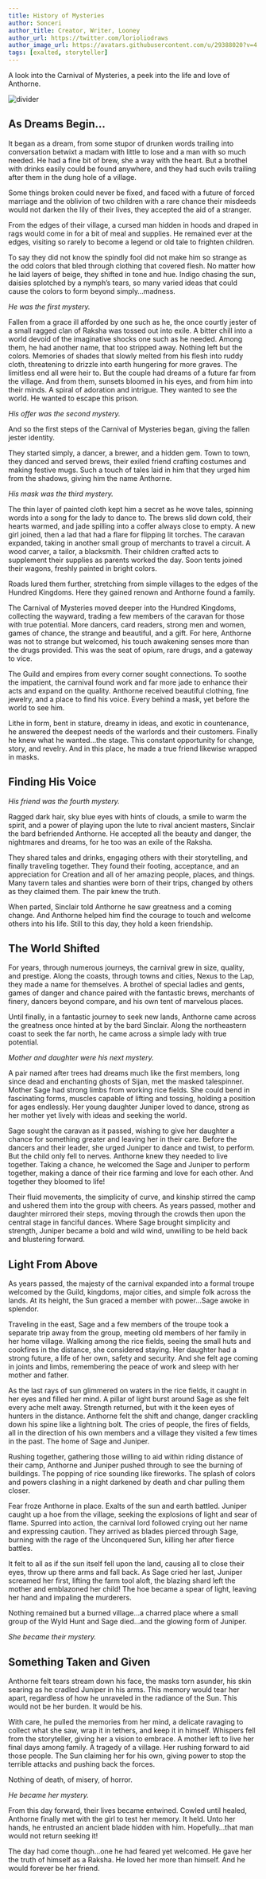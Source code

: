 ```yaml
---
title: History of Mysteries
author: Sonceri
author_title: Creator, Writer, Looney
author_url: https://twitter.com/lorioliodraws
author_image_url: https://avatars.githubusercontent.com/u/29388020?v=4
tags: [exalted, storyteller]
---
```


A look into the Carnival of Mysteries, a peek into the life and love of Anthorne.

<!--truncate-->

![divider](/img/divide/divide-exalted.png)
## As Dreams Begin…

It began as a dream, from some stupor of drunken words trailing into conversation betwixt a madam with little to lose and a man with so much needed. He had a fine bit of brew, she a way with the heart. But a brothel with drinks easily could be found anywhere, and they had such evils trailing after them in the dung hole of a village.

Some things broken could never be fixed, and faced with a future of forced marriage and the oblivion of two children with a rare chance their misdeeds would not darken the lily of their lives, they accepted the aid of a stranger.

From the edges of their village, a cursed man hidden in hoods and draped in rags would come in for a bit of meal and supplies. He remained ever at the edges, visiting so rarely to become a legend or old tale to frighten children.

To say they did not know the spindly fool did not make him so strange as the odd colors that bled through clothing that covered flesh. No matter how he laid layers of beige, they shifted in tone and hue. Indigo chasing the sun, daisies splotched by a nymph’s tears, so many varied ideas that could cause the colors to form beyond simply…madness.

*He was the first mystery.*

Fallen from a grace ill afforded by one such as he, the once courtly jester of a small ragged clan of Raksha was tossed out into exile. A bitter chill into a world devoid of the imaginative shocks one such as he needed. Among them, he had another name, that too stripped away. Nothing left but the colors. Memories of shades that slowly melted from his flesh into ruddy cloth, threatening to drizzle into earth hungering for more graves. The limitless end all were heir to. But the couple had dreams of a future far from the village. And from them, sunsets bloomed in his eyes, and from him into their minds. A spiral of adoration and intrigue. They wanted to see the world. He wanted to escape this prison.

*His offer was the second mystery.*

And so the first steps of the Carnival of Mysteries began, giving the fallen jester identity.

They started simply, a dancer, a brewer, and a hidden gem. Town to town, they danced and served brews, their exiled friend crafting costumes and making festive mugs. Such a touch of tales laid in him that they urged him from the shadows, giving him the name Anthorne.

*His mask was the third mystery.*

The thin layer of painted cloth kept him a secret as he wove tales, spinning words into a song for the lady to dance to. The brews slid down cold, their hearts warmed, and jade spilling into a coffer always close to empty. A new girl joined, then a lad that had a flare for flipping lit torches. The caravan expanded, taking in another small group of merchants to travel a circuit. A wood carver, a tailor, a blacksmith. Their children crafted acts to supplement their supplies as parents worked the day. Soon tents joined their wagons, freshly painted in bright colors.

Roads lured them further, stretching from simple villages to the edges of the Hundred Kingdoms. Here they gained renown and Anthorne found a family.

The Carnival of Mysteries moved deeper into the Hundred Kingdoms, collecting the wayward, trading a few members of the caravan for those with true potential. More dancers, card readers, strong men and women, games of chance, the strange and beautiful, and a gift. For here, Anthorne was not to strange but welcomed, his touch awakening senses more than the drugs provided. This was the seat of opium, rare drugs, and a gateway to vice.

The Guild and empires from every corner sought connections. To soothe the impatient, the carnival found work and far more jade to enhance their acts and expand on the quality. Anthorne received beautiful clothing, fine jewelry, and a place to find his voice. Every behind a mask, yet before the world to see him.

Lithe in form, bent in stature, dreamy in ideas, and exotic in countenance, he answered the deepest needs of the warlords and their customers. Finally he knew what he wanted…the stage. This constant opportunity for change, story, and revelry. And in this place, he made a true friend likewise wrapped in masks.

## Finding His Voice

*His friend was the fourth mystery.*

Ragged dark hair, sky blue eyes with hints of clouds, a smile to warm the spirit, and a power of playing upon the lute to rival ancient masters, Sinclair the bard befriended Anthorne. He accepted all the beauty and danger, the nightmares and dreams, for he too was an exile of the Raksha.

They shared tales and drinks, engaging others with their storytelling, and finally traveling together. They found their footing, acceptance, and an appreciation for Creation and all of her amazing people, places, and things. Many tavern tales and shanties were born of their trips, changed by others as they claimed them. The pair knew the truth.

When parted, Sinclair told Anthorne he saw greatness and a coming change. And Anthorne helped him find the courage to touch and welcome others into his life. Still to this day, they hold a keen friendship.

## The World Shifted

For years, through numerous journeys, the carnival grew in size, quality, and prestige. Along the coasts, through towns and cities, Nexus to the Lap, they made a name for themselves. A brothel of special ladies and gents, games of danger and chance paired with the fantastic brews, merchants of finery, dancers beyond compare, and his own tent of marvelous places.

Until finally, in a fantastic journey to seek new lands, Anthorne came across the greatness once hinted at by the bard Sinclair. Along the northeastern coast to seek the far north, he came across a simple lady with true potential.

*Mother and daughter were his next mystery.*

A pair named after trees had dreams much like the first members, long since dead and enchanting ghosts of Sijan, met the masked talespinner. Mother Sage had strong limbs from working rice fields. She could bend in fascinating forms, muscles capable of lifting and tossing, holding a position for ages endlessly. Her young daughter Juniper loved to dance, strong as her mother yet lively with ideas and seeking the world.

Sage sought the caravan as it passed, wishing to give her daughter a chance for something greater and leaving her in their care. Before the dancers and their leader, she urged Juniper to dance and twist, to perform. But the child only fell to nerves. Anthorne knew they needed to live together. Taking a chance, he welcomed the Sage and Juniper to perform together, making a dance of their rice farming and love for each other. And together they bloomed to life!

Their fluid movements, the simplicity of curve, and kinship stirred the camp and ushered them into the group with cheers. As years passed, mother and daughter mirrored their steps, moving through the crowds then upon the central stage in fanciful dances. Where Sage brought simplicity and strength, Juniper became a bold and wild wind, unwilling to be held back and blustering forward.

## Light From Above

As years passed, the majesty of the carnival expanded into a formal troupe welcomed by the Guild, kingdoms, major cities, and simple folk across the lands. At its height, the Sun graced a member with power…Sage awoke in splendor.

Traveling in the east, Sage and a few members of the troupe took a separate trip away from the group, meeting old members of her family in her home village. Walking among the rice fields, seeing the small huts and cookfires in the distance, she considered staying. Her daughter had a strong future, a life of her own, safety and security. And she felt age coming in joints and limbs, remembering the peace of work and sleep with her mother and father.

As the last rays of sun glimmered on waters in the rice fields, it caught in her eyes and filled her mind. A pillar of light burst around Sage as she felt every ache melt away. Strength returned, but with it the keen eyes of hunters in the distance. Anthorne felt the shift and change, danger crackling down his spine like a lightning bolt. The cries of people, the fires of fields, all in the direction of his own members and a village they visited a few times in the past. The home of Sage and Juniper.

Rushing together, gathering those willing to aid within riding distance of their camp, Anthorne and Juniper pushed through to see the burning of buildings. The popping of rice sounding like fireworks. The splash of colors and powers clashing in a night darkened by death and char pulling them closer.

Fear froze Anthorne in place. Exalts of the sun and earth battled. Juniper caught up a hoe from the village, seeking the explosions of light and sear of flame. Spurred into action, the carnival lord followed crying out her name and expressing caution. They arrived as blades pierced through Sage, burning with the rage of the Unconquered Sun, killing her after fierce battles.

It felt to all as if the sun itself fell upon the land, causing all to close their eyes, throw up there arms and fall back. As Sage cried her last, Juniper screamed her first, lifting the farm tool aloft, the blazing shard left the mother and emblazoned her child! The hoe became a spear of light, leaving her hand and impaling the murderers.

Nothing remained but a burned village…a charred place where a small group of the Wyld Hunt and Sage died…and the glowing form of Juniper.

*She became their mystery.*

## Something Taken and Given

Anthorne felt tears stream down his face, the masks torn asunder, his skin searing as he cradled Juniper in his arms. This memory would tear her apart, regardless of how he unraveled in the radiance of the Sun. This would not be her burden. It would be his.

With care, he pulled the memories from her mind, a delicate ravaging to collect what she saw, wrap it in tethers, and keep it in himself. Whispers fell from the storyteller, giving her a vision to embrace. A mother left to live her final days among family. A tragedy of a village. Her rushing forward to aid those people. The Sun claiming her for his own, giving power to stop the terrible attacks and pushing back the forces.

Nothing of death, of misery, of horror.

*He became her mystery.*

From this day forward, their lives became entwined. Cowled until healed, Anthorne finally met with the girl to test her memory. It held. Unto her hands, he entrusted an ancient blade hidden with him. Hopefully…that man would not return seeking it!

The day had come though…one he had feared yet welcomed. He gave her the truth of himself as a Raksha. He loved her more than himself. And he would forever be her friend.
